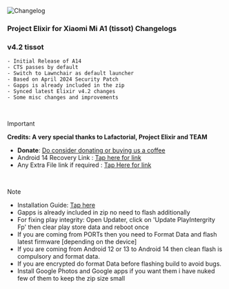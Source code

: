 ![Changelog](https://i.imgur.com/MsgqFFz.png)

### Project Elixir for Xiaomi Mi A1 (tissot) Changelogs

### v4.2 tissot
```
- Initial Release of A14
- CTS passes by default
- Switch to Lawnchair as default launcher
- Based on April 2024 Security Patch
- Gapps is already included in the zip
- Synced latest Elixir v4.2 changes
- Some misc changes and improvements
```

<br>

> [!Important]
> **Credits: A very special thanks to Lafactorial, Project Elixir and TEAM**
> * **Donate**: [Do consider donating or buying us a coffee](https://projectelixiros.com/donate)
> * Android 14 Recovery Link : [Tap here for link](https://projectelixiros.com/download)
> * Any Extra File link if required : [Tap Here for link](https://sourceforge.net/projects/project-elixir/files/fourteen)

<br>

> [!Note]
> * Installation Guide: [Tap here](https://github.com/ProjectElixir-Devices/Wiki/)
> * Gapps is already included in zip no need to flash additionally
> * For fixing play integrity: Open Updater, click on 'Update PlayIntergrity Fp' then clear play store data and reboot once
> * If you are coming from PORTs then you need to Format Data and flash latest firmware [depending on the device]
> * If you are coming from Android 12 or 13 to Android 14 then clean flash is compulsory and format data.
> * If you are encrypted do format Data before flashing build to avoid bugs.
> * Install Google Photos and Google apps if you want them i have nuked few of them to keep the zip size small
